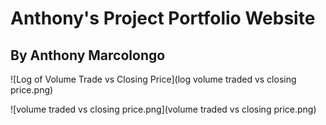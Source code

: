 # Anthony's Project Portfolio Website
## By Anthony Marcolongo

![Log of Volume Trade vs Closing Price](log volume traded vs closing price.png)

![volume traded vs closing price.png](volume traded vs closing price.png)
